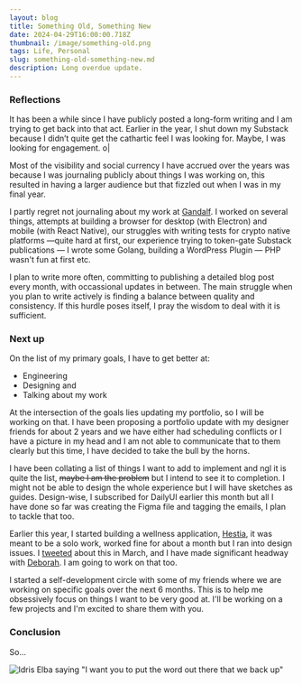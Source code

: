 ```yaml
---
layout: blog
title: Something Old, Something New
date: 2024-04-29T16:00:00.718Z
thumbnail: /image/something-old.png
tags: Life, Personal
slug: something-old-something-new.md
description: Long overdue update.
---
```


### Reflections

It has been a while since I have publicly posted a long-form writing and I am trying to get back into that act. Earlier in the year, I shut down my Substack because I didn’t quite get the cathartic feel I was looking for. Maybe, I was looking for engagement. o|

Most of the visibility and social currency I have accrued over the years was because I was journaling publicly about things I was working on, this resulted in having a larger audience but that fizzled out when I was in my final year.

I partly regret not journaling about my work at [Gandalf](https://gandalf.network/). I worked on several things, attempts at building a browser for desktop (with Electron) and mobile (with React Native), our struggles with writing tests for crypto native platforms —quite hard at first, our experience trying to token-gate Substack publications — I wrote some Golang, building a WordPress Plugin — PHP wasn't fun at first etc.

I plan to write more often, committing to publishing a detailed blog post every month, with occassional updates in between. The main struggle when you plan to write actively is finding a balance between quality and consistency. If this hurdle poses itself, I pray the wisdom to deal with it is sufficient.

### Next up

On the list of my primary goals, I have to get better at:

- Engineering
- Designing and
- Talking about my work

At the intersection of the goals lies updating my portfolio, so I will be working on that. I have been proposing a portfolio update with my designer friends for about 2 years and we have either had scheduling conflicts or I have a picture in my head and I am not able to communicate that to them clearly but this time, I have decided to take the bull by the horns.

I have been collating a list of things I want to add to implement and ngl it is quite the list, ~~maybe I am the problem~~ but I intend to see it to completion. I might not be able to design the whole experience but I will have sketches as guides. Design-wise, I subscribed for DailyUI earlier this month but all I have done so far was creating the Figma file and tagging the emails, I plan to tackle that too.

Earlier this year, I started building a wellness application, [Hestia](https://www.notion.so/favourcodes/Hestia-ef8aebc0bc9a4909850bb73e010b9747?pvs=4), it was meant to be a solo work, worked fine for about a month but I ran into design issues. I [tweeted](https://x.com/favourcodes/status/1762123997272056010) about this in March, and I have made significant headway with [Deborah](https://twitter.com/DebbieBashorun). I am going to work on that too.

I started a self-development circle with some of my friends where we are working on specific goals over the next 6 months. This is to help me obsessively focus on things I want to be very good at. I'll be working on a few projects and I'm excited to share them with you.

### Conclusion

So...

![Idris Elba saying "I want you to put the word out there that we back up"](https://i.kym-cdn.com/entries/icons/original/000/047/565/1d90ba5dac82a0dc31bee30946c31f17.jpg)

